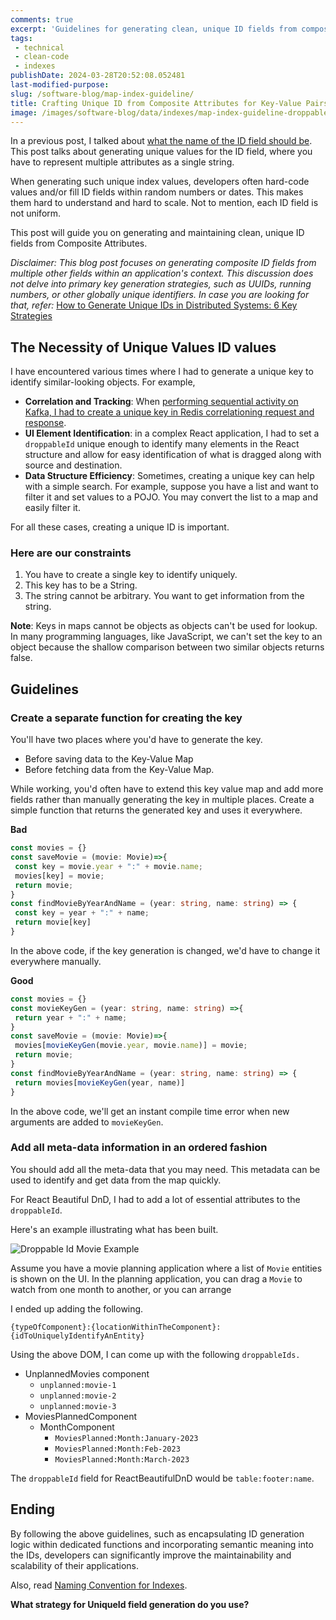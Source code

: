 ```yaml
---
comments: true
excerpt: 'Guidelines for generating clean, unique ID fields from composite attributes to enhance application maintainability and scalability, using encapsulated functions and semantically meaningful IDs.' 
tags:
 - technical
 - clean-code
 - indexes
publishDate: 2024-03-28T20:52:08.052481
last-modified-purpose:
slug: /software-blog/map-index-guideline/
title: Crafting Unique ID from Composite Attributes for Key-Value Pairs (Redis, Map, and even Droppable-Id in React Beautiful DnD)
image: /images/software-blog/data/indexes/map-index-guideline-droppable-id-example.png
---
```


In a previous post, I talked about [what the name of the ID field should be](/software-blog/naming-contention-database-redux-indexes/). This post talks about generating unique values for the ID field, where you have to represent multiple attributes as a single string.

When generating such unique index values, developers often hard-code values and/or fill ID fields within random numbers or dates. This makes them hard to understand and hard to scale. Not to mention, each ID field is not uniform.

This post will guide you on generating and maintaining clean, unique ID fields from Composite Attributes.

_Disclaimer: This blog post focuses on generating composite ID fields from multiple other fields within an application's context. This discussion does not delve into primary key generation strategies, such as UUIDs, running numbers, or other globally unique identifiers. In case you are looking for that, refer:_ [How to Generate Unique IDs in Distributed Systems: 6 Key Strategies](https://blog.devtrovert.com/p/how-to-generate-unique-ids-in-distributed)

## The Necessity of Unique Values ID values

I have encountered various times where I had to generate a unique key to identify similar-looking objects. For example,

- **Correlation and Tracking**: When [performing sequential activity on Kafka, I had to create a unique key in Redis correlationing request and response](/v1/kafka-request-response-redis/).
- **UI Element Identification**: in a complex React application, I had to set a `droppableId` unique enough to identify many elements in the React structure and allow for easy identification of what is dragged along with source and destination.
- **Data Structure Efficiency**: Sometimes, creating a unique key can help with a simple search. For example, suppose you have a list and want to filter it and set values to a POJO. You may convert the list to a map and easily filter it.

For all these cases, creating a unique ID is important.

### Here are our constraints

1. You have to create a single key to identify uniquely.
2. This key has to be a String.
3. The string cannot be arbitrary. You want to get information from the string.

**Note**: Keys in maps cannot be objects as objects can't be used for lookup. In many programming languages, like JavaScript, we can't set the key to an object because the shallow comparison between two similar objects returns false.

## Guidelines

### Create a separate function for creating the key

You'll have two places where you'd have to generate the key.

- Before saving data to the Key-Value Map
- Before fetching data from the Key-Value Map.

While working, you'd often have to extend this key value map and add more fields rather than manually generating the key in multiple places. Create a simple function that returns the generated key and uses it everywhere.

**Bad**

```typescript
const movies = {}
const saveMovie = (movie: Movie)=>{
 const key = movie.year + ":" + movie.name;
 movies[key] = movie;
 return movie;
}
const findMovieByYearAndName = (year: string, name: string) => {
 const key = year + ":" + name;
 return movie[key]
}
```

In the above code, if the key generation is changed, we'd have to change it everywhere manually.

**Good**

```typescript
const movies = {}
const movieKeyGen = (year: string, name: string) =>{
 return year + ":" + name;
}
const saveMovie = (movie: Movie)=>{
 movies[movieKeyGen(movie.year, movie.name)] = movie;
 return movie;
}
const findMovieByYearAndName = (year: string, name: string) => {
 return movies[movieKeyGen(year, name)]
}
```

In the above code, we'll get an instant compile time error when new arguments are added to `movieKeyGen`.

### Add all meta-data information in an ordered fashion

You should add all the meta-data that you may need. This metadata can be used to identify and get data from the map quickly.

For React Beautiful DnD, I had to add a lot of essential attributes to the `droppableId`.

Here's an example illustrating what has been built.

![Droppable Id Movie Example](/images/software-blog/data/indexes/map-index-guideline-droppable-id-example.png)

Assume you have a movie planning application where a list of `Movie` entities is shown on the UI. In the planning application, you can drag a `Movie` to watch from one month to another, or you can arrange

I ended up adding the following.

`{typeOfComponent}:{locationWithinTheComponent}:{idToUniquelyIdentifyAnEntity}`

Using the above DOM, I can come up with the following `droppableIds.`

- UnplannedMovies component
  - `unplanned:movie-1`
  - `unplanned:movie-2`
  - `unplanned:movie-3`
- MoviesPlannedComponent
  - MonthComponent
    - `MoviesPlanned:Month:January-2023`
    - `MoviesPlanned:Month:Feb-2023`
    - `MoviesPlanned:Month:March-2023`

The `droppableId` field for ReactBeautifulDnD would be `table:footer:name`.

## Ending

By following the above guidelines, such as encapsulating ID generation logic within dedicated functions and incorporating semantic meaning into the IDs, developers can significantly improve the maintainability and scalability of their applications.

Also, read [Naming Convention for Indexes](/software-blog/naming-contention-database-redux-indexes/).

**What strategy for UniqueId field generation do you use?**

